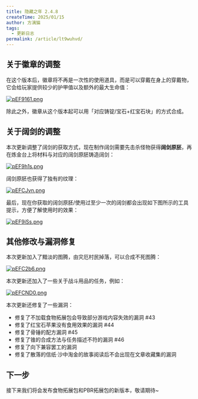```yaml
---
title: 隐藏之年 2.4.8
createTime: 2025/01/15
author: 方漓猫
tags:
  - 更新日志
permalink: /article/lt9wuhvd/
---
```

## 关于徽章的调整
在这个版本后，徽章将不再是一次性的使用道具，而是可以穿戴在身上的穿戴物，它会给玩家提供较少的护甲值以及额外的最大生命值：

[![pEF9161.png](https://s21.ax1x.com/2025/01/15/pEF9161.png)](https://imgse.com/i/pEF9161)

除此之外，徽章从这个版本起可以用「对应铸锭/宝石+红宝石块」的方式合成。

## 关于阔剑的调整
本次更新调整了阔剑的获取方式，现在制作阔剑需要先击杀怪物获得**阔剑原胚**，再在炼金台上将材料与对应的阔剑原胚铸造阔剑：

[![pEF9h1s.png](https://s21.ax1x.com/2025/01/15/pEF9h1s.png)](https://imgse.com/i/pEF9h1s)

阔剑原胚也获得了独有的纹理：

[![pEFCJvn.png](https://s21.ax1x.com/2025/01/15/pEFCJvn.png)](https://imgse.com/i/pEFCJvn)

最后，现在你获取的阔剑原胚/使用过至少一次的阔剑都会出现如下图所示的工具提示，方便了解使用时的效果：

[![pEF9iSs.png](https://s21.ax1x.com/2025/01/15/pEF9iSs.png)](https://imgse.com/i/pEF9iSs)

## 其他修改与漏洞修复
本次更新加入了黯淡的图腾，由灾厄村民掉落，可以合成不死图腾：

[![pEFC2b6.png](https://s21.ax1x.com/2025/01/15/pEFC2b6.png)](https://imgse.com/i/pEFC2b6)

本次更新还加入了一些关于战斗用品的任务，例如：

[![pEFCND0.png](https://s21.ax1x.com/2025/01/15/pEFCND0.png)](https://imgse.com/i/pEFCND0)

本次更新还修复了一些漏洞：

- 修复了不加载食物拓展包会导致部分游戏内容失效的漏洞 #43
- 修复了红宝石苹果没有食用效果的漏洞 #44
- 修复了骨锤的配方漏洞 #45
- 修复了锥的合成方法与任务描述不符的漏洞 #46
- 修复了向下兼容罢工的漏洞
- 修复了散落的信纸·沙中淘金的故事阅读后不会出现在文章收藏集的漏洞

## 下一步
接下来我们将会发布食物拓展包和PBR拓展包的新版本，敬请期待~